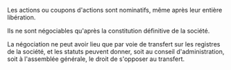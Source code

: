   
 Les actions ou coupons d'actions sont nominatifs, même après leur entière libération.  

  
 Ils ne sont négociables qu'après la constitution définitive de la société.  

  
 La négociation ne peut avoir lieu que par voie de transfert sur les registres de la société, et les statuts peuvent donner, soit au conseil d'administration, soit à l'assemblée générale, le droit de s'opposer au transfert.  
